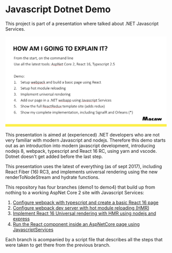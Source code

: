 # Javascript Dotnet Demo

This project is part of a presentation where talked about .NET Javascript Services.

![How am I going to explain it](Slide.PNG?raw=true)


This presentation is aimed at (experienced) .NET developers who are not very familiar with modern Javascript and nodejs. Therefore this demo starts out as an introduction into modern javascript development, introducing nodejs 8, webpack, typescript and React 16 RC, using yarn and vscode. Dotnet doesn't get added before the last step.

This presentation uses the latest of everything (as of sept 2017), including React Fiber (16) RC3, and implements universal rendering using the new renderToNodeStream and hydrate functions.

This repository has four branches (demo1 to demo4) that build up from nothing to a working AspNet Core 2 site with Javascript Services:

1. [Configure webpack with typescript and create a basic React 16 page](https://github.com/Maarten88/JavascriptDotnetDemo/blob/demo1/demo1.md)
2. [Configure webpack dev server with hot module reloading (HMR)](https://github.com/Maarten88/JavascriptDotnetDemo/blob/demo2/demo2.md)
3. [Implement React 16 Universal rendering with HMR using nodejs and express](https://github.com/Maarten88/JavascriptDotnetDemo/blob/demo3/demo3.md)
4. [Run the React component inside an AspNetCore page using JavascriptServices](https://github.com/Maarten88/JavascriptDotnetDemo/blob/demo4/demo4.md)

Each branch is acompanied by a script file that describes all the steps that were taken to get there from the previous branch.